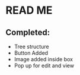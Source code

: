 # READ ME

## Completed:

- Tree structure
- Button Added
- Image added inside box
- Pop up for edit and view